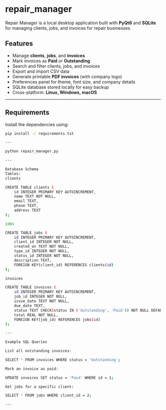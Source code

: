 # repair_manager
Repair Manager is a local desktop application built with **PyQt6** and **SQLite** for managing clients, jobs, and invoices for repair businesses.

## Features
- Manage **clients**, **jobs**, and **invoices**
- Mark invoices as **Paid** or **Outstanding**
- Search and filter clients, jobs, and invoices
- Export and import CSV data
- Generate printable **PDF invoices** (with company logo)
- Preferences panel for theme, font size, and company details
- SQLite database stored locally for easy backup
- Cross-platform: **Linux, Windows, macOS**

---

## Requirements
Install the dependencies using:
```bash
pip install -r requirements.txt

---

python repair_manager.py

---

Database Schema
Tables:
clients

CREATE TABLE clients (
    id INTEGER PRIMARY KEY AUTOINCREMENT,
    name TEXT NOT NULL,
    email TEXT,
    phone TEXT,
    address TEXT
);

jobs

CREATE TABLE jobs (
    id INTEGER PRIMARY KEY AUTOINCREMENT,
    client_id INTEGER NOT NULL,
    created_on TEXT NOT NULL,
    type_id INTEGER NOT NULL,
    status_id INTEGER NOT NULL,
    description TEXT,
    FOREIGN KEY(client_id) REFERENCES clients(id)
);

invoices

CREATE TABLE invoices (
    id INTEGER PRIMARY KEY AUTOINCREMENT,
    job_id INTEGER NOT NULL,
    issue_date TEXT NOT NULL,
    due_date TEXT,
    status TEXT CHECK(status IN ('Outstanding', 'Paid')) NOT NULL DEFAULT 'Outstanding',
    total REAL NOT NULL,
    FOREIGN KEY(job_id) REFERENCES jobs(id)
);

---

Example SQL Queries

List all outstanding invoices:

SELECT * FROM invoices WHERE status = 'Outstanding';

Mark an invoice as paid:

UPDATE invoices SET status = 'Paid' WHERE id = 1;

Get jobs for a specific client:

SELECT * FROM jobs WHERE client_id = 2;

---

